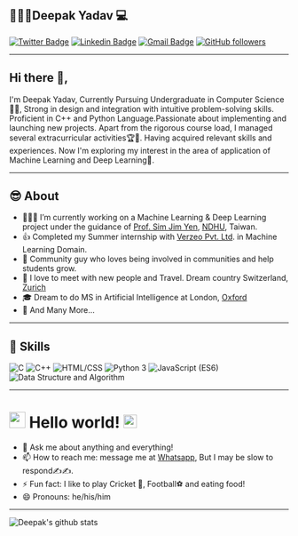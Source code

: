 ## 👱🏻‍♂️Deepak Yadav 💻 
[![Twitter Badge](https://img.shields.io/badge/-@deepak842705-1ca0f1?style=flat-square&labelColor=1ca0f1&logo=twitter&logoColor=white&link=https://twitter.com/deepak842705)](https://twitter.com/deepak842705)
[![Linkedin Badge](https://img.shields.io/badge/-deepak2233-blue?style=flat-square&logo=Linkedin&logoColor=white&link=https://www.linkedin.com/in/deepak2233/)](https://www.linkedin.com/in/deepak2233/) 
[![Gmail Badge](https://img.shields.io/badge/-deepak842705@gmail.com-c14438?style=flat-square&logo=Gmail&logoColor=white&link=mailto:deepak842705@gmail.com)](mailto:deepak842705@gmail.com)
[![GitHub followers](https://img.shields.io/github/followers/deepak2233?label=Follow&style=social)](https://github.com/deepak2233/?tab=follow)

---
## Hi there 👋,           
I'm Deepak Yadav, Currently Pursuing Undergraduate in Computer Science 👨‍💻, Strong in design and integration with intuitive problem-solving skills. Proficient in C++ and Python Language.Passionate about implementing and launching new projects. Apart from the rigorous course load, I managed several extracurricular activities🏆🎤. Having acquired relevant skills and experiences. Now I'm exploring my interest in the area of application of Machine Learning and Deep Learning🎯.

---

## 😎 About
- 👨🏽‍💻 I’m currently working on a Machine Learning & Deep Learning project under the guidance of [Prof. Sim Jim Yen](http://web.csie.ndhu.edu.tw/sjyen/), [NDHU](https://epage.ndhu.edu.tw/bin/home.php?Lang=EN), Taiwan.
- 👍 Completed my Summer internship with [Verzeo Pvt. Ltd](https://verzeo.in/). in Machine Learning Domain.
- 🎤 Community guy who loves being involved in communities and help students grow.
- 🌱 I love to meet with new people and Travel. Dream country Switzerland, [Zurich](https://www.google.com/search?q=tourism+in+bern&rlz=1C1CHBF_enIN910IN910&sxsrf=ALeKk02g2mSUYqvp8gAkmIS04Zaq34B-2g:1596178176559&tbm=isch&source=iu&ictx=1&fir=lQUu1BPd5YBMjM%252CTaNXoQ4WjjWbIM%252C%252Fm%252F0d6nx&vet=1&usg=AI4_-kRlbl_WyOaD6HjmuyWVblDAvPTdgQ&sa=X&ved=2ahUKEwiLzdiJ8_bqAhXYTX0KHchcDSoQ_B0wF3oECBEQAw&biw=1024&bih=657#imgrc=zF6CIkZ2oDGpOM)
- 🎓 Dream to do MS in Artificial Intelligence at London, [Oxford](https://www.google.com/maps/uv?hl=en&pb=!1s0x4876c6a9ef8c485b%3A0xd2ff1883a001afed!3m1!7e115!4shttps%3A%2F%2Flh5.googleusercontent.com%2Fp%2FAF1QipMxB_cfHwJ3lotHWhTz-QxHk-Qq2QZkrzd_ohqe%3Dw213-h160-k-no!5soxford%20-%20Google%20Search!15sCgIgAQ&imagekey=!1e10!2sAF1QipNgD6N2rfvdp1H4DNnnaTSCap2SCHKT7MhcP457&sa=X&ved=2ahUKEwiQx-X09PbqAhUCbn0KHShaD7IQoiowJnoECBoQBg)
- 👯 And Many More...

---

## 💪 Skills

<img src="https://img.shields.io/badge/C-lightgrey" alt="C" /> 
<img src="https://img.shields.io/badge/C++-ff69b4" alt="C++" /> 
<img src="https://img.shields.io/badge/HTML/CSS-lightgrey" alt="HTML/CSS" /> 
<img src="https://img.shields.io/badge/Python 3-informational" alt="Python 3" /> 
<img src="https://img.shields.io/badge/JavaScript -brightgreen" alt="JavaScript (ES6)" /> 
<img src="https://img.shields.io/badge/Data Structure and Algorithm-blue" alt="Data Structure and Algorithm" />

<!-- * C/C++
* Java SE
* Python 3
* JavaScript 
* Data Structure and Algorithm -->
---


# <img src="https://github.com/TheDudeThatCode/TheDudeThatCode/blob/master/Assets/Hi.gif" width="29px"> Hello world!&nbsp;<img src="https://github.com/TheDudeThatCode/TheDudeThatCode/blob/master/Assets/Earth.gif" width="24px">

- 💬 Ask me about anything and everything! 
- 📫 How to reach me: message me at [Whatsapp](https://wa.me/918427059627), But I may be slow to respond✍️✍️.
- ⚡ Fun fact: I like to play Cricket 🏏, Football⚽ and eating food! 
- 😄 Pronouns: he/his/him
---
![Deepak's github stats](https://github-readme-stats.vercel.app/api?username=deepak2233&hide=[%22issues%22,%22contribs%22]&show_icons=true&title_color=fff&icon_color=79ff97&text_color=9f9f9f&bg_color=151515)
<!--
**deepak2233/deepak2233** is a ✨ _special_ ✨ repository because its `README.md` (this file) appears on your GitHub profile.

🤔

-->

